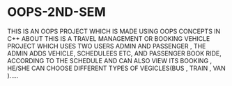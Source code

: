 # OOPS-2ND-SEM
THIS IS AN OOPS PROJECT WHICH IS MADE USING OOPS CONCEPTS IN C++ 
ABOUT
THIS IS A TRAVEL MANAGEMENT OR BOOKING VEHICLE PROJECT WHICH USES TWO USERS ADMIN AND PASSENGER , THE ADMIN ADDS VEHICLE, SCHEDULEES ETC, AND PASSENGER BOOK RIDE, ACCORDING TO THE SCHEDULE AND CAN ALSO VIEW ITS BOOKING , HE/SHE CAN CHOOSE DIFFERENT TYPES OF VEGICLES(BUS , TRAIN , VAN ).....

